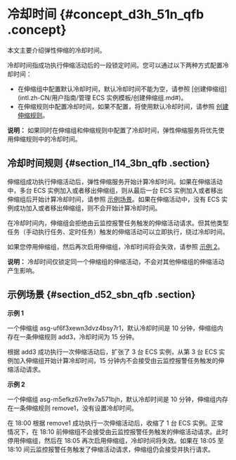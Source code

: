 # 冷却时间 {#concept_d3h_51n_qfb .concept}

本文主要介绍弹性伸缩的冷却时间。

冷却时间指成功执行伸缩活动后的一段锁定时间。您可以通过以下两种方式配置冷却时间：

-   在伸缩组中配置默认冷却时间，默认冷却时间不能为空，请参照 [创建伸缩组](intl.zh-CN/用户指南/管理 ECS 实例模板/创建伸缩组.md#)。
-   在伸缩规则中配置冷却时间，如果不配置，将使用默认冷却时间，请参照 [创建伸缩规则](intl.zh-CN/用户指南/管理单个伸缩组/实现自动伸缩/创建伸缩规则.md#)。

**说明：** 如果同时在伸缩组和伸缩规则中配置了冷却时间，弹性伸缩服务将优先使用伸缩规则中的冷却时间。

## 冷却时间规则 {#section_l14_3bn_qfb .section}

伸缩组成功执行伸缩活动后，弹性伸缩服务开始计算冷却时间。如果在伸缩活动中，多台 ECS 实例加入或者移出伸缩组，则从最后一台 ECS 实例加入或者移出伸缩组后开始计算冷却时间，请参照 [示例场景](#)。如果在伸缩活动中，没有 ECS 实例成功加入或者移出伸缩组，则不会开始计算冷却时间。

在冷却时间内，伸缩组会拒绝由云监控报警任务触发的伸缩活动请求。但其他类型任务（手动执行任务、定时任务）触发的伸缩活动可以立即执行，绕过冷却时间。

如果您停用伸缩组，然后再次启用伸缩组，冷却时间将会失效，请参照 [示例 2](#)。

**说明：** 冷却时间仅锁定同一个伸缩组的伸缩活动，不会对其他伸缩组的伸缩活动产生影响。

## 示例场景 {#section_d52_sbn_qfb .section}

**示例 1**

一个伸缩组 asg-uf6f3xewn3dvz4bsy7r1，默认冷却时间是 10 分钟，伸缩组内存在一条伸缩规则 add3，冷却时间为 15 分钟。

根据 add3 成功执行一次伸缩活动后，扩张了 3 台 ECS 实例，从第 3 台 ECS 实例加入伸缩组开始计算冷却时间，15 分钟内不会接受由云监控报警任务触发的伸缩活动请求。

**示例 2**

一个伸缩组 asg-m5efkz67re9x7a571bjh，默认冷却时间是 10 分钟，伸缩组内存在一条伸缩规则 remove1，没有设置冷却时间。

在 18:00 根据 remove1 成功执行一次伸缩活动后，收缩了 1 台 ECS 实例。正常情况下，在 18:10 前伸缩组不会接受由云监控报警任务触发的伸缩活动请求。此时停用伸缩组，然后在 18:05 再次启用伸缩组，冷却时间将失效。如果在 18:05 至 18:10 间云监控报警任务触发了伸缩活动请求，伸缩组仍会接受并执行请求。

